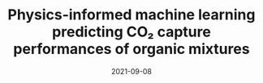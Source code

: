 ---
title: "Physics-informed machine learning predicting CO₂ capture performances of organic mixtures"
collection: talks
type: "Oral presentation"
effort: "given"
permalink: /talks/ecce15_ulderico
venue: "15th European Congress of Chemical Engineering"
date: 2021-09-08
location: "Lisbon, Portugal"
---